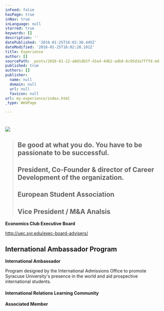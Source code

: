 ```yaml
---
inFeed: false
hasPage: true
inNav: true
inLanguage: null
starred: true
keywords: []
description: ''
datePublished: '2016-01-25T16:02:30.445Z'
dateModified: '2016-01-25T16:02:28.101Z'
title: Experience
author: []
sourcePath: _posts/2016-01-22-a0d1db5f-d1e4-4d62-adb8-6c85d3a7fffd.md
published: true
authors: []
publisher:
  name: null
  domain: null
  url: null
  favicon: null
url: my-experience/index.html
_type: WebPage

---
```

# 

## ![](https://s3-us-west-2.amazonaws.com/the-grid-img/p/97d6e4ef83514a0d4dd692f8b022944a6f40c05c.jpg)

> ## Be good at what you do. You have to be passionate to be successful.
> 
> ## 
> 
> ## 
> 
> ## 
> 
> ## 
> 
> ## President, Co-Founder & director of Career Development of the organization.
> 
> ## **European Student Association**
> 
> ## 
> 
> ## Vice President / M&A Analsis

**Economics Club Executive Board**

http://uec.syr.edu/exec-board-advisers/

## 

## International Ambassador Program

**International Ambassador**

Program designed by the International Admissions Office to promote Syracuse University's presence in the world and aid prospective international students.

#### International Relations Learning Community

**Associated Member**